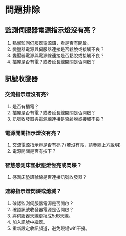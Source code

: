 # 問題排除

## 監測伺服器電源指示燈沒有亮？

1. 點擊監測伺服器電源鈕，看是否有開啟。 
2. 變壓器電源與伺服器連接是否鬆脫或接觸不良？ 
3. 變壓器電源與電源線連接是否鬆脫或接觸不良？
4. 插座是否有電？或者延長線開關是否開啟？

## 訊號收發器

### 交流指示燈沒有亮?

1. 是否有插電？
2. 插座是否有電？或者延長線開關是否開啟？
3. 訊號收發器與電源線連接是否鬆脫或接觸不良？

### 電源開關指示燈沒有亮？

1. 交流電源指示燈是否有亮？\(若沒有亮，請參閱上方說明\) 
2. 電源開關是否有按下？

### 智慧感測床墊狀態燈恆亮或閃爍？

1. 感測床墊訊號線是否連接訊號收發器？

### 連線指示燈閃爍或熄滅？

1. 確認監測伺服器電源是否開啟？
2. 確認訊號收發器電源是否開啟？
3. 將伺服器天線更換成5dB天線。
4. 加入訊號中繼器。
5. 重新設定收訊頻道，避免現場wifi干擾。



